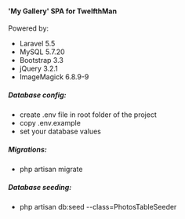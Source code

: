 #### 'My Gallery' SPA for TwelfthMan 

Powered by:
- Laravel 5.5
- MySQL 5.7.20
- Bootstrap 3.3
- jQuery 3.2.1
- ImageMagick 6.8.9-9

##### Database config:
- create .env file in root folder of the project
- copy .env.example
- set your database values

##### Migrations:
- php artisan migrate

##### Database seeding:
- php artisan db:seed --class=PhotosTableSeeder